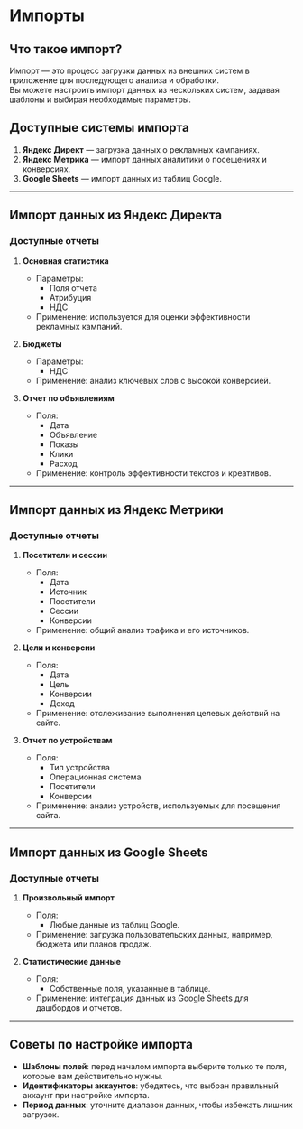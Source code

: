 # Импорты

## Что такое импорт?

Импорт — это процесс загрузки данных из внешних систем в приложение для последующего анализа и обработки.  
Вы можете настроить импорт данных из нескольких систем, задавая шаблоны и выбирая необходимые параметры.

## Доступные системы импорта

1. **Яндекс Директ** — загрузка данных о рекламных кампаниях.
2. **Яндекс Метрика** — импорт данных аналитики о посещениях и конверсиях.
3. **Google Sheets** — импорт данных из таблиц Google.

---

## Импорт данных из Яндекс Директа

### Доступные отчеты

1. **Основная статистика**  
   - Параметры: 
		- Поля отчета
		- Атрибуция
		- НДС
   - Применение: используется для оценки эффективности рекламных кампаний.

2. **Бюджеты**  
   - Параметры:
		- НДС
   - Применение: анализ ключевых слов с высокой конверсией.

3. **Отчет по объявлениям**  
   - Поля:  
     - Дата  
     - Объявление  
     - Показы  
     - Клики  
     - Расход  
   - Применение: контроль эффективности текстов и креативов.

---

## Импорт данных из Яндекс Метрики

### Доступные отчеты

1. **Посетители и сессии**  
   - Поля:  
     - Дата  
     - Источник  
     - Посетители  
     - Сессии  
     - Конверсии  
   - Применение: общий анализ трафика и его источников.

2. **Цели и конверсии**  
   - Поля:  
     - Дата  
     - Цель  
     - Конверсии  
     - Доход  
   - Применение: отслеживание выполнения целевых действий на сайте.

3. **Отчет по устройствам**  
   - Поля:  
     - Тип устройства  
     - Операционная система  
     - Посетители  
     - Конверсии  
   - Применение: анализ устройств, используемых для посещения сайта.

---

## Импорт данных из Google Sheets

### Доступные отчеты

1. **Произвольный импорт**  
   - Поля:  
     - Любые данные из таблиц Google.  
   - Применение: загрузка пользовательских данных, например, бюджета или планов продаж.

2. **Статистические данные**  
   - Поля:  
     - Собственные поля, указанные в таблице.  
   - Применение: интеграция данных из Google Sheets для дашбордов и отчетов.

---

## Советы по настройке импорта

- **Шаблоны полей**: перед началом импорта выберите только те поля, которые вам действительно нужны.  
- **Идентификаторы аккаунтов**: убедитесь, что выбран правильный аккаунт при настройке импорта.  
- **Период данных**: уточните диапазон данных, чтобы избежать лишних загрузок.  
